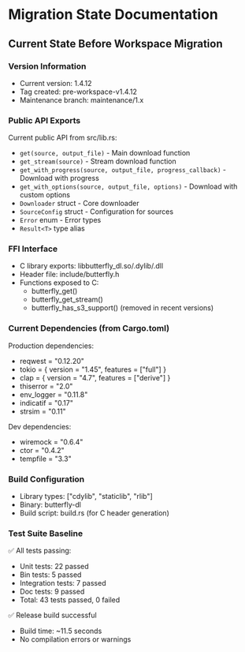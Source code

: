 # Migration State Documentation

## Current State Before Workspace Migration

### Version Information
- Current version: 1.4.12
- Tag created: pre-workspace-v1.4.12
- Maintenance branch: maintenance/1.x

### Public API Exports
Current public API from src/lib.rs:
- `get(source, output_file)` - Main download function
- `get_stream(source)` - Stream download function  
- `get_with_progress(source, output_file, progress_callback)` - Download with progress
- `get_with_options(source, output_file, options)` - Download with custom options
- `Downloader` struct - Core downloader
- `SourceConfig` struct - Configuration for sources
- `Error` enum - Error types
- `Result<T>` type alias

### FFI Interface
- C library exports: libbutterfly_dl.so/.dylib/.dll
- Header file: include/butterfly.h
- Functions exposed to C:
  - butterfly_get()
  - butterfly_get_stream()
  - butterfly_has_s3_support() (removed in recent versions)

### Current Dependencies (from Cargo.toml)
Production dependencies:
- reqwest = "0.12.20"
- tokio = { version = "1.45", features = ["full"] }
- clap = { version = "4.7", features = ["derive"] }
- thiserror = "2.0"
- env_logger = "0.11.8"
- indicatif = "0.17"
- strsim = "0.11"

Dev dependencies:
- wiremock = "0.6.4"
- ctor = "0.4.2"
- tempfile = "3.3"

### Build Configuration
- Library types: ["cdylib", "staticlib", "rlib"]
- Binary: butterfly-dl
- Build script: build.rs (for C header generation)

### Test Suite Baseline
✅ All tests passing:
- Unit tests: 22 passed
- Bin tests: 5 passed  
- Integration tests: 7 passed
- Doc tests: 9 passed
- Total: 43 tests passed, 0 failed

✅ Release build successful
- Build time: ~11.5 seconds
- No compilation errors or warnings